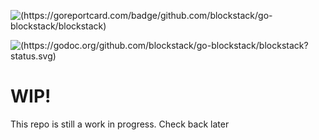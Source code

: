 ![(https://goreportcard.com/badge/github.com/blockstack/go-blockstack/blockstack)](https://goreportcard.com/report/github.com/blockstack/go-blockstack/blockstack)

![(https://godoc.org/github.com/blockstack/go-blockstack/blockstack?status.svg)](http://godoc.org/github.com/blockstack/go-blockstack/blockstack)

# WIP!

This repo is still a work in progress. Check back later
